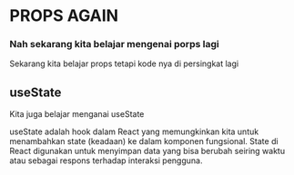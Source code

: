 # PROPS AGAIN
### Nah sekarang kita belajar mengenai porps lagi

Sekarang kita belajar props tetapi kode nya di persingkat lagi

## useState
Kita juga belajar menganai useState

useState adalah hook dalam React yang memungkinkan kita untuk menambahkan state (keadaan) ke dalam komponen fungsional. State di React digunakan untuk menyimpan data yang bisa berubah seiring waktu atau sebagai respons terhadap interaksi pengguna.